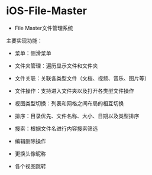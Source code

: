 # iOS-File-Master

- File Master文件管理系统

主要实现功能：

- 菜单：侧滑菜单

- 文件夹管理：遍历显示文件和文件夹 

- 文件关联：关联各类型文件（文档、视频、音乐、图片等）

- 文件操作：支持进入文件夹以及打开各类型文件操作

- 视图类型切换：列表和网格之间布局的相互切换

- 排序：目录优先、文件名称、大小、日期以及类型排序

- 搜索：根据文件名进行内容搜索筛选

- 编辑删除操作

- 更换头像昵称

- 各个视图跳转
